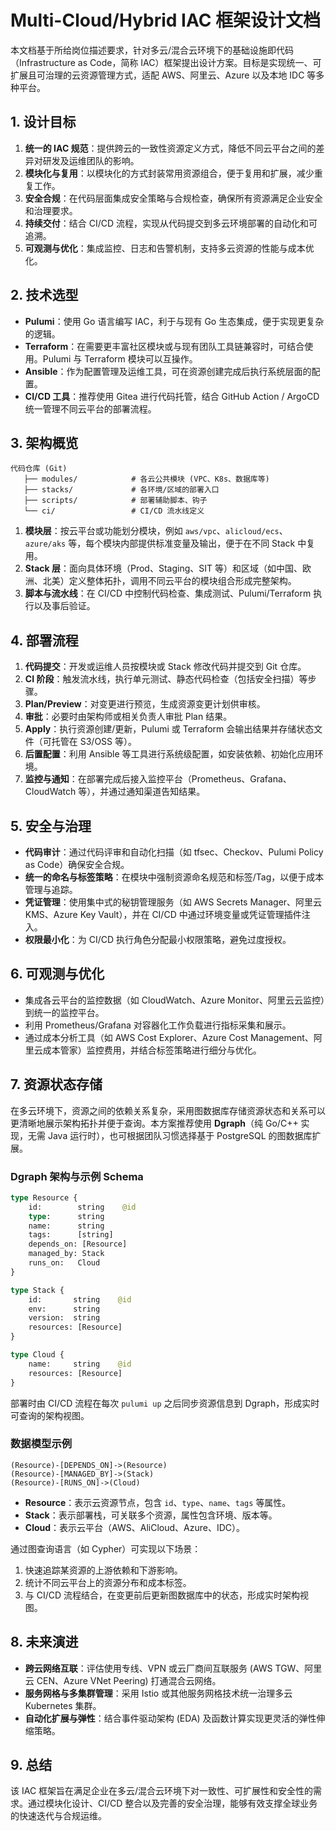 # Multi-Cloud/Hybrid IAC 框架设计文档

本文档基于所给岗位描述要求，针对多云/混合云环境下的基础设施即代码（Infrastructure as Code，简称 IAC）框架提出设计方案。目标是实现统一、可扩展且可治理的云资源管理方式，适配 AWS、阿里云、Azure 以及本地 IDC 等多种平台。

## 1. 设计目标

1. **统一的 IAC 规范**：提供跨云的一致性资源定义方式，降低不同云平台之间的差异对研发及运维团队的影响。
2. **模块化与复用**：以模块化的方式封装常用资源组合，便于复用和扩展，减少重复工作。
3. **安全合规**：在代码层面集成安全策略与合规检查，确保所有资源满足企业安全和治理要求。
4. **持续交付**：结合 CI/CD 流程，实现从代码提交到多云环境部署的自动化和可追溯。
5. **可观测与优化**：集成监控、日志和告警机制，支持多云资源的性能与成本优化。

## 2. 技术选型

- **Pulumi**：使用 Go 语言编写 IAC，利于与现有 Go 生态集成，便于实现更复杂的逻辑。
- **Terraform**：在需要更丰富社区模块或与现有团队工具链兼容时，可结合使用。Pulumi 与 Terraform 模块可以互操作。
- **Ansible**：作为配置管理及运维工具，可在资源创建完成后执行系统层面的配置。
- **CI/CD 工具**：推荐使用 Gitea 进行代码托管，结合 GitHub Action / ArgoCD 统一管理不同云平台的部署流程。
## 3. 架构概览

```
代码仓库 (Git)
   ├── modules/            # 各云公共模块 (VPC、K8s、数据库等)
   ├── stacks/             # 各环境/区域的部署入口
   ├── scripts/            # 部署辅助脚本、钩子
   └── ci/                 # CI/CD 流水线定义
```

1. **模块层**：按云平台或功能划分模块，例如 `aws/vpc`、`alicloud/ecs`、`azure/aks` 等，每个模块内部提供标准变量及输出，便于在不同 Stack 中复用。
2. **Stack 层**：面向具体环境（Prod、Staging、SIT 等）和区域（如中国、欧洲、北美）定义整体拓扑，调用不同云平台的模块组合形成完整架构。
3. **脚本与流水线**：在 CI/CD 中控制代码检查、集成测试、Pulumi/Terraform 执行以及事后验证。

## 4. 部署流程

1. **代码提交**：开发或运维人员按模块或 Stack 修改代码并提交到 Git 仓库。
2. **CI 阶段**：触发流水线，执行单元测试、静态代码检查（包括安全扫描）等步骤。
3. **Plan/Preview**：对变更进行预览，生成资源变更计划供审核。
4. **审批**：必要时由架构师或相关负责人审批 Plan 结果。
5. **Apply**：执行资源创建/更新，Pulumi 或 Terraform 会输出结果并存储状态文件（可托管在 S3/OSS 等）。
6. **后置配置**：利用 Ansible 等工具进行系统级配置，如安装依赖、初始化应用环境。
7. **监控与通知**：在部署完成后接入监控平台（Prometheus、Grafana、CloudWatch 等），并通过通知渠道告知结果。

## 5. 安全与治理

- **代码审计**：通过代码评审和自动化扫描（如 tfsec、Checkov、Pulumi Policy as Code）确保安全合规。
- **统一的命名与标签策略**：在模块中强制资源命名规范和标签/Tag，以便于成本管理与追踪。
- **凭证管理**：使用集中式的秘钥管理服务（如 AWS Secrets Manager、阿里云 KMS、Azure Key Vault），并在 CI/CD 中通过环境变量或凭证管理插件注入。
- **权限最小化**：为 CI/CD 执行角色分配最小权限策略，避免过度授权。

## 6. 可观测与优化

- 集成各云平台的监控数据（如 CloudWatch、Azure Monitor、阿里云云监控）到统一的监控平台。
- 利用 Prometheus/Grafana 对容器化工作负载进行指标采集和展示。
- 通过成本分析工具（如 AWS Cost Explorer、Azure Cost Management、阿里云成本管家）监控费用，并结合标签策略进行细分与优化。

## 7. 资源状态存储
在多云环境下，资源之间的依赖关系复杂，采用图数据库存储资源状态和关系可以更清晰地展示架构拓扑并便于查询。本方案推荐使用 **Dgraph**（纯 Go/C++ 实现，无需 Java 运行时），也可根据团队习惯选择基于 PostgreSQL 的图数据库扩展。

### Dgraph 架构与示例 Schema

```graphql
type Resource {
    id:        string    @id
    type:      string
    name:      string
    tags:      [string]
    depends_on: [Resource]
    managed_by: Stack
    runs_on:   Cloud
}

type Stack {
    id:       string    @id
    env:      string
    version:  string
    resources: [Resource]
}

type Cloud {
    name:     string    @id
    resources: [Resource]
}
```

部署时由 CI/CD 流程在每次 `pulumi up` 之后同步资源信息到 Dgraph，形成实时可查询的架构视图。


### 数据模型示例

```
(Resource)-[DEPENDS_ON]->(Resource)
(Resource)-[MANAGED_BY]->(Stack)
(Resource)-[RUNS_ON]->(Cloud)
```

- **Resource**：表示云资源节点，包含 `id`、`type`、`name`、`tags` 等属性。
- **Stack**：表示部署栈，可关联多个资源，属性包含环境、版本等。
- **Cloud**：表示云平台（AWS、AliCloud、Azure、IDC）。

通过图查询语言（如 Cypher）可实现以下场景：

1. 快速追踪某资源的上游依赖和下游影响。
2. 统计不同云平台上的资源分布和成本标签。
3. 与 CI/CD 流程结合，在变更前后更新图数据库中的状态，形成实时架构视图。

## 8. 未来演进


- **跨云网络互联**：评估使用专线、VPN 或云厂商间互联服务 (AWS TGW、阿里云 CEN、Azure VNet Peering) 打通混合云网络。
- **服务网格与多集群管理**：采用 Istio 或其他服务网格技术统一治理多云 Kubernetes 集群。
- **自动化扩展与弹性**：结合事件驱动架构 (EDA) 及函数计算实现更灵活的弹性伸缩策略。


## 9. 总结

该 IAC 框架旨在满足企业在多云/混合云环境下对一致性、可扩展性和安全性的需求。通过模块化设计、CI/CD 整合以及完善的安全治理，能够有效支撑全球业务的快速迭代与合规运维。

